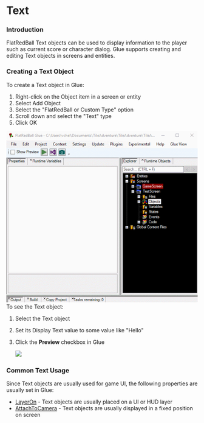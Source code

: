 # Text

### Introduction

FlatRedBall Text objects can be used to display information to the player such as current score or character dialog. Glue supports creating and editing Text objects in screens and entities.

### Creating a Text Object

To create a Text object in Glue:

1. Right-click on the Object item in a screen or entity
2. Select Add Object
3. Select the "FlatRedBall or Custom Type" option
4. Scroll down and select the "Text" type
5. Click OK

![AddTextGlue](../../../media/2016-04-AddTextGlue.gif) To see the Text object:

1. Select the Text object
2. Set its Display Text value to some value like "Hello"
3.  Click the **Preview** checkbox in Glue

    ![](../../../media/2017-02-img\_58acb9edc57c5.png)

### Common Text Usage

Since Text objects are usually used for game UI, the following properties are usually set in Glue:

* [LayerOn](../layeron.md) - Text objects are usually placed on a UI or HUD layer
* [AttachToCamera](../glue-reference-attachtocamera.md) - Text objects are usually displayed in a fixed position on screen
